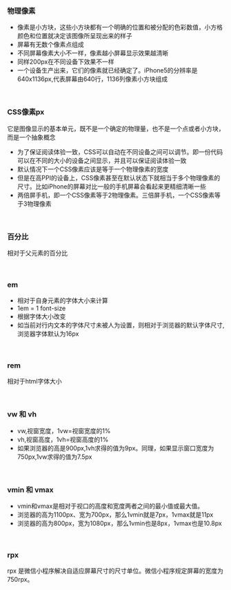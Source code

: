 ### 物理像素
 
- 像素是小方块，这些小方块都有一个明确的位置和被分配的色彩数值，小方格颜色和位置就决定该图像所呈现出来的样子
- 屏幕有无数个像素点组成
- 不同屏幕像素大小不一样，像素越小屏幕显示效果越清晰
- 同样200px在不同设备下效果不一样
- 一个设备生产出来，它们的像素就已经确定了。iPhone5的分辨率是640x1136px,代表屏幕由640行，1136列像素小方块组成

<br>

### CSS像素px

它是图像显示的基本单元，既不是一个确定的物理量，也不是一个点或者小方块，而是一个抽象概念

- 为了保证阅读体验一致，CSS可以自动在不同设备之间可以调节。即一份代码可以在不同的大小的设备之间显示，并且可以保证阅读体验一致
- 默认情况下一个CSS像素应该是等于一个物理像素的宽度
- 但是在高PPI的设备上，CSS像素甚至在默认状态下就相当于多个物理像素的尺寸。比如iPhone的屏幕对比一般的手机屏幕会看起来更精细清晰一些
- 两倍屏手机，即一个CSS像素等于2物理像素。三倍屏手机，一个CSS像素等于3物理像素


<br>

### 百分比

相对于父元素的百分比

<br>

### em

- 相对于自身元素的字体大小来计算
- 1em = 1 font-size
- 根据字体大小改变
- 如当前对行内文本的字体尺寸未被人为设置，则相对于浏览器的默认字体尺寸,浏览器字体默认为16px

<br>


### rem

相对于html字体大小

<br>

### vw 和 vh

- vw,视窗宽度，1vw=视窗宽度的1%
- vh,视窗高度，1vh=视窗高度的1%
- 如果浏览器的高是900px,1vh求得的值为9px。同理，如果显示窗口宽度为750px,1vw求得的值为7.5px

<br>

### vmin 和 vmax

- vmin和vmax是相对于视口的高度和宽度两者之间的最小值或最大值。
- 浏览器的高为1100px、宽为700px，那么1vmin就是7px，1vmax就是11px
- 浏览器的高为800px，宽为1080px，那么1vmin也是8px，1vmax也是10.8px

<br>

### rpx

rpx 是微信小程序解决自适应屏幕尺寸的尺寸单位。微信小程序规定屏幕的宽度为750rpx。




